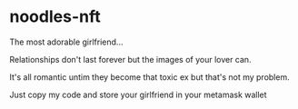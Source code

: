 # noodles-nft
The most adorable girlfriend... 

Relationships don't last forever but the images of your lover can.

It's all romantic untim they become that toxic ex but that's not my problem. 

Just copy my code and store your girlfriend in your metamask wallet
